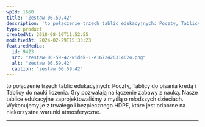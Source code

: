 ```yaml
---
wpId: 1660
title: 'Zestaw 06.59.42'
description: 'to połączenie trzech tablic edukacyjnych: Poczty, Tablicy do pisania kredą i Tablicy do nauki liczenia. Gry pozwalają na łączenie zabawy z nauką. Nasze tablice edukacyjne zaprojektowaliśmy z myślą o młodszych dzieciach. Wykonujemy je z trwałego i bezpiecznego HDPE, które jest odporne na niekorzystne warunki atmosferyczne.'
type: product
createdAt: 2018-08-10T11:52:55
modifiedAt: 2024-02-29T15:33:23
featuredMedia:
  id: 9423
  src: "zestaw-06-59-42-widok-1-e1672426314624.png"
  alt: "zestaw 06.59.42"
  caption: "zestaw 06.59.42"
---
```



to połączenie trzech tablic edukacyjnych: Poczty, Tablicy do pisania kredą i Tablicy do nauki liczenia. Gry pozwalają na łączenie zabawy z nauką. Nasze tablice edukacyjne zaprojektowaliśmy z myślą o młodszych dzieciach. Wykonujemy je z trwałego i bezpiecznego HDPE, które jest odporne na niekorzystne warunki atmosferyczne.

* * *